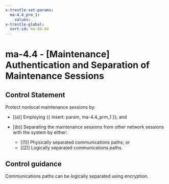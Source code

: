 ```yaml
---
x-trestle-set-params:
  ma-4.4_prm_1:
    values:
x-trestle-global:
  sort-id: ma-04.04
---
```


# ma-4.4 - \[Maintenance\] Authentication and Separation of Maintenance Sessions

## Control Statement

Protect nonlocal maintenance sessions by:

- \[(a)\] Employing {{ insert: param, ma-4.4_prm_1 }}; and

- \[(b)\] Separating the maintenance sessions from other network sessions with the system by either:

  - \[(1)\] Physically separated communications paths; or
  - \[(2)\] Logically separated communications paths.

## Control guidance

Communications paths can be logically separated using encryption.
